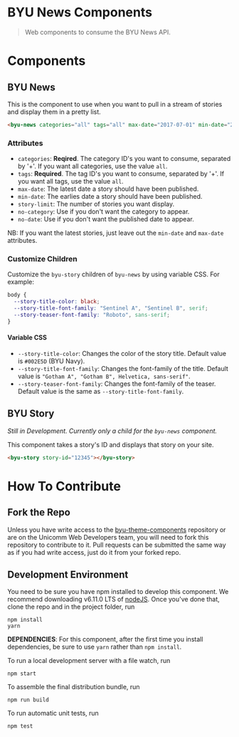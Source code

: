 # BYU News Components

> Web components to consume the BYU News API.

# Components
## BYU News
This is the component to use when you want to pull in a stream of stories and display them in a pretty list. 

```html
<byu-news categories="all" tags="all" max-date="2017-07-01" min-date="2017-04-01" story-limit="3"></byu-news>
```
### Attributes
- `categories`: **Reqired**. The category ID's you want to consume, separated by '+'. If you want all categories, use the value `all`.
- `tags`: **Required**. The tag ID's you want to consume, separated by '+'. If you want all tags, use the value `all`.
- `max-date`: The latest date a story should have been published.
- `min-date`: The earlies date a story should have been published.
- `story-limit`: The number of stories you want display.
- `no-category`: Use if you don't want the category to appear.
- `no-date`: Use if you don't want the published date to appear.

NB: If you want the latest stories, just leave out the `min-date` and `max-date` attributes.

### Customize Children
Customize the `byu-story` children of `byu-news` by using variable CSS. For example:

```css
body {
  --story-title-color: black;
  --story-title-font-family: "Sentinel A", "Sentinel B", serif;
  --story-teaser-font-family: "Roboto", sans-serif;
}
```

#### Variable CSS

- `--story-title-color`: Changes the color of the story title. Default value is `#002E5D` (BYU Navy).
- `--story-title-font-family`: Changes the font-family of the title. Default value is `"Gotham A", "Gotham B", Helvetica, sans-serif"`.
- `--story-teaser-font-family`: Changes the font-family of the teaser. Default value is the same as `--story-title-font-family`.

## BYU Story
_Still in Development. Currently only a child for the `byu-news` component._

This component takes a story's ID and displays that story on your site.

```html
<byu-story story-id="12345"></byu-story>
```

# How To Contribute
## Fork the Repo
Unless you have write access to the [byu-theme-components](https://github.com/byuweb/byu-theme-components) repository or are on the Unicomm Web Developers team, you will need to fork this repository to contribute to it. Pull requests can be submitted the same way as if you had write access, just do it from your forked repo.

## Development Environment
You need to be sure you have npm installed to develop this component. We recommend downloading v6.11.0 LTS of [nodeJS](https://nodejs.org/en/). Once you've done that, clone the repo and in the project folder, run
```
npm install
yarn
```

**DEPENDENCIES**: For this component, after the first time you install dependencies, be sure to use `yarn` rather than `npm install`.

To run a local development server with a file watch, run

```
npm start
```

To assemble the final distribution bundle, run

```
npm run build
```

To run automatic unit tests, run

```
npm test
```


